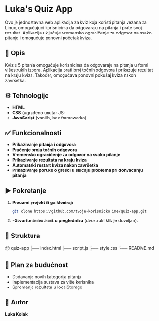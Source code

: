 # Luka's Quiz App

Ovo je jednostavna web aplikacija za kviz koja koristi pitanja vezana za Linux, omogućujući korisnicima da odgovaraju na pitanja i prate svoj rezultat. Aplikacija uključuje vremensko ograničenje za odgovor na svako pitanje i omogućuje ponovni početak kviza.

## 🎯 Opis

Kviz s 5 pitanja omogućuje korisnicima da odgovaraju na pitanja u formi višestrukih izbora. Aplikacija prati broj točnih odgovora i prikazuje rezultat na kraju kviza. Također, omogućava ponovni pokušaj kviza nakon završetka.

## ⚙️ Tehnologije

- **HTML**
- **CSS** (ugrađeno unutar JS)
- **JavaScript** (vanilla, bez frameworka)

## ✅ Funkcionalnosti

- **Prikazivanje pitanja i odgovora**
- **Praćenje broja točnih odgovora**
- **Vremensko ograničenje za odgovor na svako pitanje**
- **Prikazivanje rezultata na kraju kviza**
- **Automatski restart kviza nakon završetka**
- **Prikazivanje poruke o grešci u slučaju problema pri dohvaćanju pitanja**

## ▶️ Pokretanje

1. **Preuzmi projekt ili ga kloniraj:**

   ```bash
   git clone https://github.com/tvoje-korisnicko-ime/quiz-app.git

   ```

2. -**Otvorite `index.html` u pregledniku** (dvostruki klik je dovoljan).

## 📁 Struktura

📦 quiz-app ├── index.html ├── script.js ├── style.css └── README.md

## 📝 Plan za budućnost

- Dodavanje novih kategorija pitanja
- Implementacija sustava za više korisnika
- Spremanje rezultata u localStorage

## 🙌 Autor

**Luka Kolak**
